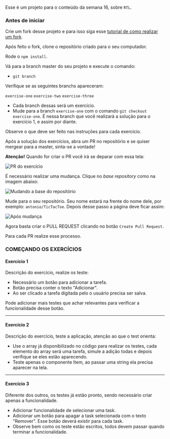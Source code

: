 Esse é um projeto para o conteúdo da semana 16, sobre `RTL`.

### Antes de iniciar

Crie um fork desse projeto e para isso siga esse [tutorial de como realizar um fork](https://github.com/facebook/create-react-app).

Após feito o fork, clone o repositório criado para o seu computador.

Rode o `npm install`.

Vá para a branch master do seu projeto e execute o comando:
- `git branch` 

Verifique se as seguintes branchs apareceram:

  `exercise-one`
  `exercise-two`
  `exercise-three`

- Cada branch dessas será um exercício.
- Mude para a branch `exercise-one` com o comando `git checkout exercise-one`. É nessa branch que você realizará a solução para o exercício 1, e assim por diante.

Observe o que deve ser feito nas instruções para cada exercício.

Após a solução dos exercícios, abra um PR no repositório e se quiser mergear para a master, sinta-se a vontade!

**Atenção!** Quando for criar o PR você irá se deparar com essa tela:

![PR do exercício](images/example-pr.png)

É necessário realizar uma mudança. Clique no *base repository* como na imagem abaixo:

![Mudando a base do repositório](images/change-base.png)

Mude para o seu repositório. Seu nome estará na frente do nome dele, por exemplo: `antonio/TicTacToe`. Depois desse passo a página deve ficar assim:

![Após mudança](images/after-change.png)

Agora basta criar o PULL REQUEST clicando no botão `Create Pull Request`.

Para cada PR realize esse processo.

### COMEÇANDO OS EXERCÍCIOS

#### Exercício 1

Descrição do exercício, realize os teste:
- Necessário um botão para adicionar a tarefa.
- Botão precisa conter o texto "Adicionar".
- Ao ser clicado a tarefa digitada pelo o usuário precisa ser salva.

Pode adicionar mais testes que achar relevantes para verificar a funcionalidade desse botão.

---

#### Exercício 2

Descrição do exercício, teste a aplicação, atenção ao que o test orienta:

- Use o array já disponibilizado no código para realizar os testes, cada elemento do array será uma tarefa, simule a adição todas e depois verifique se eles estão aparecendo.
- Teste apenas o componente Item, ao passar uma string ela precisa aparecer na tela.
---

#### Exercício 3 

Diferente dos outros, os testes já estão pronto, sendo necessário criar apenas a funcionalidade.

- Adicionar funcionalidade de selecionar uma task.
- Adicionar um botão para apagar a task selecionada com o texto "Remover". Esse botão deverá existir para cada task.
- Observe bem como os teste estão escritos, todos devem passar quando terminar a funcionalidade.
